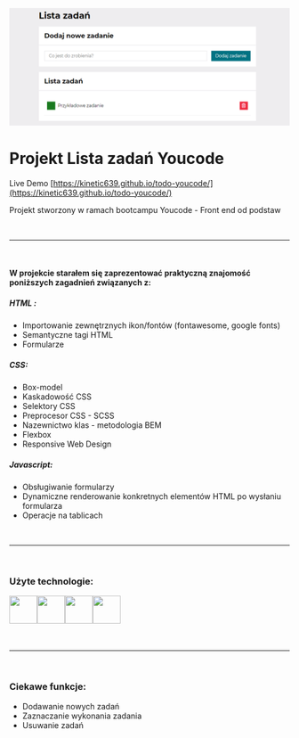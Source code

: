 

![main view](https://github.com/Kinetic639/todo-youcode/blob/main/img/miniatures/main_view.png?raw=true)
# Projekt Lista zadań Youcode
Live Demo
[https://kinetic639.github.io/todo-youcode/](https://kinetic639.github.io/todo-youcode/)

Projekt stworzony w ramach bootcampu Youcode - Front end od podstaw

&nbsp;  

---  

&nbsp;  

#### W projekcie starałem się zaprezentować praktyczną znajomość poniższych zagadnień związanych z:

##### HTML :  
- Importowanie zewnętrznych ikon/fontów (fontawesome, google fonts)
- Semantyczne tagi HTML
- Formularze 


##### CSS:
- Box-model
- Kaskadowość CSS
- Selektory CSS
- Preprocesor CSS - SCSS
- Nazewnictwo klas - metodologia BEM
- Flexbox 
- Responsive Web Design 

##### Javascript:
- Obsługiwanie formularzy
- Dynamiczne renderowanie konkretnych elementów HTML po wysłaniu formularza
- Operacje na tablicach

&nbsp;  

---   

&nbsp;
### Użyte technologie:

<img src="https://cdn0.iconfinder.com/data/icons/HTML5/256/HTML_Logo.png" width="50" height="50"><img src="https://cdn1.iconfinder.com/data/icons/logotypes/32/badge-css-3-512.png" width="50" height="50"><img src="https://cdn4.iconfinder.com/data/icons/logos-and-brands/512/288_Sass_logo-256.png" width="50" height="50"><img src="https://cdn4.iconfinder.com/data/icons/logos-and-brands/512/187_Js_logo_logos-256.png" width="50" height="50">

&nbsp;

---   

&nbsp;

### Ciekawe funkcje:
- Dodawanie nowych zadań
- Zaznaczanie wykonania zadania
- Usuwanie zadań



